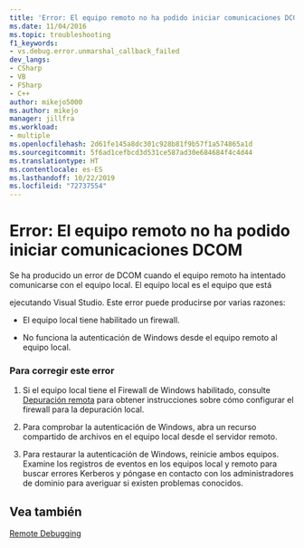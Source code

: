 ```yaml
---
title: 'Error: El equipo remoto no ha podido iniciar comunicaciones DCOM | Microsoft Docs'
ms.date: 11/04/2016
ms.topic: troubleshooting
f1_keywords:
- vs.debug.error.unmarshal_callback_failed
dev_langs:
- CSharp
- VB
- FSharp
- C++
author: mikejo5000
ms.author: mikejo
manager: jillfra
ms.workload:
- multiple
ms.openlocfilehash: 2d61fe145a8dc301c928b81f9b57f1a574865a1d
ms.sourcegitcommit: 5f6ad1cefbcd3d531ce587ad30e684684f4c4d44
ms.translationtype: HT
ms.contentlocale: es-ES
ms.lasthandoff: 10/22/2019
ms.locfileid: "72737554"
---
```

# <a name="error-remote-computer-could-not-initiate-dcom-communications"></a>Error: El equipo remoto no ha podido iniciar comunicaciones DCOM
Se ha producido un error de DCOM cuando el equipo remoto ha intentado comunicarse con el equipo local. El equipo local es el equipo que está

 ejecutando Visual Studio. Este error puede producirse por varias razones:

- El equipo local tiene habilitado un firewall.

- No funciona la autenticación de Windows desde el equipo remoto al equipo local.

### <a name="to-correct-this-error"></a>Para corregir este error

1. Si el equipo local tiene el Firewall de Windows habilitado, consulte [Depuración remota](../debugger/remote-debugging.md) para obtener instrucciones sobre cómo configurar el firewall para la depuración local.

2. Para comprobar la autenticación de Windows, abra un recurso compartido de archivos en el equipo local desde el servidor remoto.

3. Para restaurar la autenticación de Windows, reinicie ambos equipos. Examine los registros de eventos en los equipos local y remoto para buscar errores Kerberos y póngase en contacto con los administradores de dominio para averiguar si existen problemas conocidos.

## <a name="see-also"></a>Vea también
 [Remote Debugging](../debugger/remote-debugging.md)